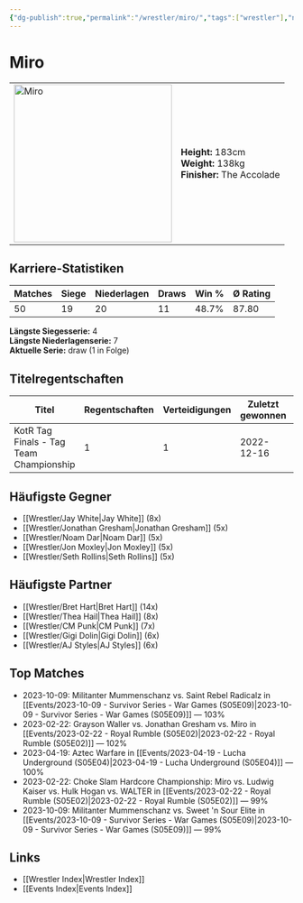 ```yaml
---
{"dg-publish":true,"permalink":"/wrestler/miro/","tags":["wrestler"],"noteIcon":"","created":"2025-08-11T09:33:20.260+02:00"}
---
```



# Miro

<table>
<tr>
<td><img src="Miro.png" width="280" alt="Miro"></td>
<td>
<b>Height:</b> 183cm<br>
<b>Weight:</b> 138kg<br>
<b>Finisher:</b> The Accolade<br>
</td>
</tr>
</table>

## Karriere-Statistiken

| Matches | Siege | Niederlagen | Draws | Win % | Ø Rating |
|---------|-------|-------------|-------|-------|-----------|
| 50 | 19 | 20 | 11 | 48.7% | 87.80 |

**Längste Siegesserie:** 4<br>**Längste Niederlagenserie:** 7<br>**Aktuelle Serie:** draw (1 in Folge)

## Titelregentschaften
| Titel | Regentschaften | Verteidigungen | Zuletzt gewonnen | Aktuell |
|-------|---------------|----------------|------------------|---------|
| KotR Tag Finals - Tag Team Championship | 1 | 1 | 2022-12-16 |  |


## Häufigste Gegner
- [[Wrestler/Jay White\|Jay White]] (8x)
- [[Wrestler/Jonathan Gresham\|Jonathan Gresham]] (5x)
- [[Wrestler/Noam Dar\|Noam Dar]] (5x)
- [[Wrestler/Jon Moxley\|Jon Moxley]] (5x)
- [[Wrestler/Seth Rollins\|Seth Rollins]] (5x)

## Häufigste Partner
- [[Wrestler/Bret Hart\|Bret Hart]] (14x)
- [[Wrestler/Thea Hail\|Thea Hail]] (8x)
- [[Wrestler/CM Punk\|CM Punk]] (7x)
- [[Wrestler/Gigi Dolin\|Gigi Dolin]] (6x)
- [[Wrestler/AJ Styles\|AJ Styles]] (6x)

## Top Matches
- 2023-10-09: Militanter Mummenschanz vs. Saint Rebel Radicalz in [[Events/2023-10-09 - Survivor Series - War Games (S05E09)\|2023-10-09 - Survivor Series - War Games (S05E09)]] — 103%
- 2023-02-22: Grayson Waller vs. Jonathan Gresham vs. Miro in [[Events/2023-02-22 - Royal Rumble (S05E02)\|2023-02-22 - Royal Rumble (S05E02)]] — 102%
- 2023-04-19: Aztec Warfare in [[Events/2023-04-19 - Lucha Underground (S05E04)\|2023-04-19 - Lucha Underground (S05E04)]] — 100%
- 2023-02-22: Choke Slam Hardcore Championship: Miro vs. Ludwig Kaiser vs. Hulk Hogan vs. WALTER in [[Events/2023-02-22 - Royal Rumble (S05E02)\|2023-02-22 - Royal Rumble (S05E02)]] — 99%
- 2023-10-09: Militanter Mummenschanz vs. Sweet 'n Sour Elite in [[Events/2023-10-09 - Survivor Series - War Games (S05E09)\|2023-10-09 - Survivor Series - War Games (S05E09)]] — 99%

## Links
- [[Wrestler Index\|Wrestler Index]]
- [[Events Index\|Events Index]]
